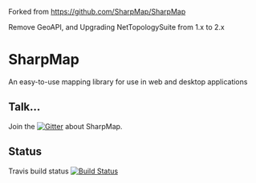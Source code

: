 Forked from  https://github.com/SharpMap/SharpMap

Remove GeoAPI, and Upgrading NetTopologySuite from 1.x  to 2.x

# SharpMap
An easy-to-use mapping library for use in web and desktop applications   

## Talk...
Join the [![Gitter](https://img.shields.io/gitter/room/TechnologyAdvice/Stardust.svg)](https://gitter.im/SharpMap/General) about SharpMap.

## Status
Travis build status [![Build Status](https://travis-ci.org/SharpMap/SharpMap.svg?branch=Branches%2F1.0)](https://travis-ci.org/SharpMap/SharpMap)
